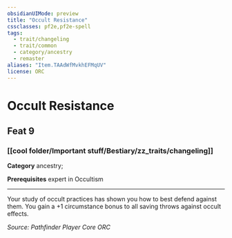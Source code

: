 ```yaml
---
obsidianUIMode: preview
title: "Occult Resistance"
cssclasses: pf2e,pf2e-spell
tags:
  - trait/changeling
  - trait/common
  - category/ancestry
  - remaster
aliases: "Item.TAAdWfMvkhEFMqUV"
license: ORC
---
```

# Occult Resistance
## Feat 9
### [[cool folder/Important stuff/Bestiary/zz_traits/changeling]]

**Category** ancestry; 



**Prerequisites** expert in Occultism
* * *
Your study of occult practices has shown you how to best defend against them. You gain a +1 circumstance bonus to all saving throws against occult effects.

*Source: Pathfinder Player Core*
*ORC*